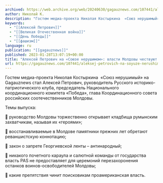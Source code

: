 ```yaml
---
archived: https://web.archive.org/web/20240630/gagauznews.com/107441/aleksej-petrovich-na-soyuze-nerushimom-vlasti-moldovy-chestvuyut-posobnikov-gitlera-2.html
author: Николай К.
description: "Гостем медиа-проекта Николая Костыркина  «Союз нерушимый» на Gagauznews стал Алексей Петрович, руководитель Русского историко-патриотического клуба, председатель Национального координационного комитета «Победа», глава Координационного совета российских соотечественников Молдовы. Темы выпуска: 🔹 руководство Молдовы торжественно открывает кладбища румынским захватчикам, называя их «героями»; 🔹 восстанавливаемые в Молдове памятники прежних лет обретают реваншистскую коннотацию; 🔹 закон о запрете Георгиевской ленты – антинародный; 🔹 никакого почетного караула и салютной команды от государства власть PAS не предоставляет для церемоний перезахоронения останков воинов-освободителей Молдовы; 🔹 какие препятствия чинит поисковикам проамериканская власть."
keywords:
  - "[[Алексей Петрович]]"
  - "[[Великая Отечественная война]]"
  - "[[День Победы]]"
  - "[[фашизм]]"
language: ru
publication: "[[gagauznews]]"
published: 2023-01-28T13:07:19+00:00
title: "Алексей Петрович на «Союзе нерушимом»: власти Молдовы чествуют пособников Гитлера"
url: https://gagauznews.com/107441/aleksej-petrovich-na-soyuze-nerushimom-vlasti-moldovy-chestvuyut-posobnikov-gitlera-2.html
---
```


Гостем медиа-проекта Николая Костыркина  «Союз нерушимый» на Gagauznews стал Алексей Петрович, руководитель Русского историко-патриотического клуба, председатель Национального координационного комитета «Победа», глава Координационного совета российских соотечественников Молдовы.

Темы выпуска:

🔹 руководство Молдовы торжественно открывает кладбища румынским захватчикам, называя их «героями»;

🔹 восстанавливаемые в Молдове памятники прежних лет обретают реваншистскую коннотацию;

🔹 закон о запрете Георгиевской ленты – антинародный;

🔹 никакого почетного караула и салютной команды от государства власть PAS не предоставляет для церемоний перезахоронения останков воинов-освободителей Молдовы;

🔹 какие препятствия чинит поисковикам проамериканская власть.